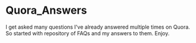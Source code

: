 # Quora_Answers

I get asked many questions I've already answered multiple times on Quora.  So started with repository of FAQs and my answers to them.  Enjoy.
